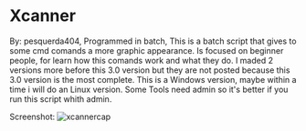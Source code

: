 # Xcanner
By: pesquerda404,
 Programmed in batch,
 This is a batch script that gives to some cmd comands
 a more graphic appearance.
 Is focused on beginner people,
 for learn how this comands work and what they do.
 I maded 2 versions more before this 3.0
 version but they are not posted because this 3.0 version is the most complete.
 This is a Windows version, maybe within a time i will do an Linux version.
 Some Tools need admin so it's better if you run this script whith admin. 

Screenshot:
![xcannercap](https://user-images.githubusercontent.com/77572553/104931356-92f67280-59a6-11eb-8ba1-db08b8f16943.jpg)
